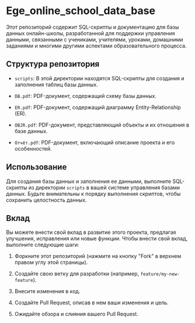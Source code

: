 # Ege_online_school_data_base

Этот репозиторий содержит SQL-скрипты и документацию для базы данных онлайн-школы, разработанной для поддержки управления данными, связанными с учениками, учителями, уроками, домашними заданиями и многими другими аспектами образовательного процесса.

## Структура репозитория

- `scripts`: В этой директории находятся SQL-скрипты для создания и заполнения таблиц базы данных.

- `DB.pdf`: PDF-документ, содержащий схему базы данных.

- `ER.pdf`: PDF-документ, содержащий диаграмму Entity-Relationship (ER).

- `OBJR.pdf`: PDF-документ, представляющий объекты и их отношения в базе данных.

- `Отчёт.pdf`: PDF-документ, включающий описание проекта и его особенностей.

## Использование

Для создания базы данных и заполнения ее данными, выполните SQL-скрипты из директории `scripts` в вашей системе управления базами данных. Будьте внимательны к порядку выполнения скриптов, чтобы сохранить целостность данных.

## Вклад

Вы можете внести свой вклад в развитие этого проекта, предлагая улучшения, исправления или новые функции. Чтобы внести свой вклад, выполните следующие шаги:

1. Форкните этот репозиторий (нажмите на кнопку "Fork" в верхнем правом углу этой страницы).

2. Создайте свою ветку для разработки (например, `feature/my-new-feature`).

3. Внесите изменения в код.

4. Создайте Pull Request, описав в нем ваши изменения и цель.

5. Ожидайте обзора и слияния вашего Pull Request.


